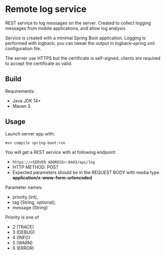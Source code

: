 # Remote log service

REST service to log messages on the server.
Created to collect logging messages from mobile applications, and allow log 
analysis.

Service is created with a minimal Spring Boot application.
Logging is performed with logback, you can tweak the output in logback-spring.xml
configuration file.

The server use HTTPS but the certificate is self-signed, clients are required to
accept the certificate as valid.

## Build

Requirements:

* Java JDK 14+ 
* Maven 3

## Usage

Launch server app with:

  `mvn compile spring-boot:run`

You will get a REST service with at following endpoint:

- `https://<SERVER ADDRESS>:8443/api/log`
- HTTP METHOD: POST
- Expected parameters should be in the REQUEST BODY with media type **application/x-www-form-urlencoded**

Parameter names: 

* priority (int),
* tag (String, optional),
* message (String)

Priority is one of

* 2 (TRACE)
* 3 (DEBUG)
* 4 (INFO)
* 5 (WARN)
* 6 (ERROR)


